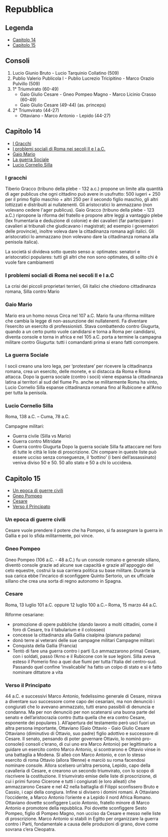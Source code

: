 # Repubblica

## Legenda

- [Capitolo 14](https://github.com/killerbossoriginal/quaderno/blob/main/storia/roma/repubblica.md#capitolo-14)
- [Capitolo 15](https://github.com/killerbossoriginal/quaderno/blob/main/storia/roma/repubblica.md#capitolo-15)

## Consoli

1. Lucio Giunio Bruto - Lucio Tarquinio Collatino (509)
2. Publio Valerio Publicola I - Publio Lucrezio Tricipitino - Marco Orazio Pulvillo (509)
3. 1° Triumvirato (60-49)
    - Gaio Giulio Cesare - Gneo Pompeo Magno - Marco Licinio Crasso (60-49)
    - Gaio Giulio Cesare (49-44) (as. princeps)
4. 2° Triumvirato (44-27)
    - Ottaviano - Marco Antonio - Lepido (44-27)

## Capitolo 14

- [I Gracchi](https://github.com/killerbossoriginal/quaderno/blob/main/storia/roma/repubblica.md#i-gracchi)
- [I problemi sociali di Roma nei secoli II e I a.C.](https://github.com/killerbossoriginal/quaderno/blob/main/storia/roma/repubblica.md#i-problemi-sociali-di-roma-nei-secoli-ii-e-i-ac)
- [Gaio Mario](https://github.com/killerbossoriginal/quaderno/blob/main/storia/roma/repubblica.md#gaio-mario)
- [La guerra Sociale](https://github.com/killerbossoriginal/quaderno/blob/main/storia/roma/repubblica.md#la-guerra-sociale)
- [Lucio Cornelio Silla](https://github.com/killerbossoriginal/quaderno/blob/main/storia/roma/repubblica.md#lucio-cornelio-silla)

### I gracchi

Tiberio Gracco (tribuno della plebe - 132 a.c.) propone un limite alla quantità di ager publicus che ogni cittadino può avere in usufrutto: 500 iugeri + 250 per il primo figlio maschio + altri 250 per il secondo figlio maschio, gli altri lottizzati e distribuiti ai nullatenenti. Gli aristocratici lo ammazzano (non volevano cedere l'ager publicus).
Gaio Gracco (tribuno della plebe - 123 a.C.) ripropone la riforma del fratello e propone altre leggi a vantaggio plebe (lex frumentaria e deduzione di colonie) e dei cavalieri (far partecipare i cavalieri ai tribunali che giudicavano i magistrati; ad esempio i governatori delle provincie), inoltre voleva dare la cittadinanza romana agli italici. Gli aristocratici lo ammazzano (non volevano dare la cittadinanza romana alla penisola italica).

La società si divideva sotto questo senso a:
optimates: senatori e aristocratici
populares: tutti gli altri che non sono optimates, di solito chi è vuole fare cambiamenti

### I problemi sociali di Roma nei secoli II e I a.C

La crisi dei piccoli proprietari terrieri,
Gli italici che chiedono cittadinanza romana,
Silla contro Mario

### Gaio Mario

Mario era un homo novus
Circa nel 107 a.C. Mario fa una riforma militare che cambia la legge di non-assunzione dei nullatenenti. Fa diventare l’esercito un esercito di professionisti.
Stava combattendo contro Giugurta, quando a un certo punto vuole candidarsi e torna a Roma per candidarsi, diventa console e torna in africa e nel 105 a.C. porta a termine la campagna militare contro Giugurta: tutti i comandanti prima si erano fatti corrompere.

### La guerra Sociale

I socii creano una loro lega, per ‘protestare’ per ricevere la cittadinanza romana, crea un esercito, delle monete, e si distacca da Roma e Roma attacca.
Dopo la guerra sociale (contro i socii) viene espansa la cittadinanza latina ai territori al sud del fiume Po.
anche se militarmente Roma ha vinto, Lucio Cornelio Silla espanse cittadinanza romana fino al Rubicone e all’Arno per tutta la penisola.

### Lucio Cornelio Silla

Roma, 138 a.C. – Cuma, 78 a.C.

Campagne militari:

- Guerra civile (Silla vs Mario)
- Guerra contro Mitridate
- Guerra contro Giugurta
Dopo la guerra sociale Silla fa attaccare nel foro di tutte le città le liste di proscrizione. Chi compare in queste liste può essere ucciso senza conseguenze, il ‘bottino’ (i beni dell’assassinato) veniva diviso 50 e 50. 50 allo stato e 50 a chi lo uccideva.

## Capitolo 15

- [Un epoca di guerre civili](https://github.com/killerbossoriginal/quaderno/blob/main/storia/roma/repubblica.md#un-epoca-di-guerre-civili)
- [Gneo Pompeo](https://github.com/killerbossoriginal/quaderno/blob/main/storia/roma/repubblica.md#gneo-pompeo)
- [Cesare](https://github.com/killerbossoriginal/quaderno/blob/main/storia/roma/repubblica.md#cesare)
- [Verso il Principato](https://github.com/killerbossoriginal/quaderno/blob/main/storia/roma/repubblica.md#verso-il-principato)

### Un epoca di guerre civili

Cesare vuole prendere il potere che ha Pompeo, si fa assegnare la guerra in Gallia e poi lo sfida militarmente, poi vince.

### Gneo Pompeo

Gneo Pompeo (106 a.C. - 48 a.C.) fu un console romano e generale sillano, diventò console grazie ad alcune sue capacità e grazie all'appoggio del ceto equestre, costruì la sua carriera politica su base militare. Durante la sua carica ebbe l’incarico di sconfiggere Quinto Sertorio, un ex ufficiale sillano che crea una sorta di regno autonomo in Spagna.

### Cesare

Roma, 13 luglio 101 a.C. oppure 12 luglio 100 a.C.– Roma, 15 marzo 44 a.C.

Riforme cesariane:

- promozione di opere pubbliche (dando lavoro a molti cittadini, come il foro di Cesare, tra il tabularium e il colosseo)
- concesse la cittadinanza alla Gallia cisalpina (pianura padana)
- donò terre ai veterani delle sue campagne militari
Campagne militari:
- Conquista della Gallia (Francia)
- Tentò di fare una guerra contro i parti (Lo ammazzarono prima)
Cesare, con i soldati, passò l’Arno e il Rubicone con le sue legioni. Silla aveva esteso il Pomerio fino a quei due fiumi per tutta l’Italia del centro-sud. Passando quel confine ‘invalicabile’ ha fatto un colpo di stato e si è fatto nominare dittatore a vita

### Verso il Principato

44 a.C. e successivi
Marco Antonio, fedelissimo generale di Cesare, mirava a diventare suo successore come capo dei cesariani, ma non denunciò i congiurati che lo avevano ammazzato, tutti erano passibili di denuncia e condanna. Ma per non denunciò per non scatenarsi una buona parte del senato e dell’aristocrazia contro (tutta quella che era contro Cesare, esponente dei populares ).
All’apertura del testamento però uscì fuori un altra persona importante, Ottaviano (Gaio Ottavio - Gaio Giulio Cesare Ottaviano (diminutivo di Ottavio, suo padre) figlio adottivo e successore di Cesare.
Il senato, pensando di poter governare Ottavio, lo nominò pro-console(i consoli c’erano, di cui uno era Marco Antonio) per legittimarlo a guidare un esercito contro Marco Antonio, si scontrarono e Ottavio vinse in una battaglia a Modena.
Si alleò con Marco Antonio, e con lo stesso esercito di roma Ottavio (allora 19enne) e marciò su roma facendosi nominare console.
Allora scelsero un’altra persona, Lepido, capo della cavalleria di Cesare, e crearono un secondo triumvirato, con lo scopo di riscrivere la costituzione.
Il triumvirato emise delle liste di proscrizione, di cui i primi furono Cicerone e tutti i congiurati (e loro alleati) che ammazzarono Cesare e nel 42 nella battaglia di Filippi sconfissero Bruto e Cassio, i capi della congiura.
Infine si divisero i domini romani. A Ottaviano l’occidente, a Marco Antonio l’oriente e a Lepido il nord Africa Romano.
Ottaviano dovette sconfiggere Lucio Antonio, fratello minore di Marco Antonio e promotore della repubblica. Poi dovette sconfiggere Sesto Pompeo, figlio di Pompeo Magno, non ucciso da Cesare e messo nelle liste di proscrizione.
Marco Antonio si stabilì in Egitto per organizzare la guerra contro i Parti, fondamentale a causa delle produzioni di grano, dove come sovrana c’era Cleopatra.

